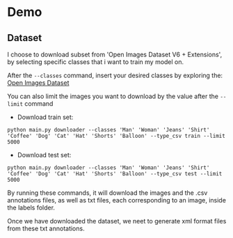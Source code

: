 # Demo

## Dataset

I choose to download subset from 'Open Images Dataset V6 + Extensions', by selecting specific classes that i want to train my model on.

After the ```--classes``` command, insert your desired classes by exploring the: [Open Images Dataset](https://storage.googleapis.com/openimages/web/index.html)

You can also limit the images you want to download by the value after the ```--limit``` command

* Download train set:
```
python main.py downloader --classes 'Man' 'Woman' 'Jeans' 'Shirt' 'Coffee' 'Dog' 'Cat' 'Hat' 'Shorts' 'Balloon' --type_csv train --limit 5000
```

* Download test set:
```
python main.py downloader --classes 'Man' 'Woman' 'Jeans' 'Shirt' 'Coffee' 'Dog' 'Cat' 'Hat' 'Shorts' 'Balloon' --type_csv test --limit 5000
```
By running these commands, it will download the images and the .csv annotations files, as well as txt files, each corresponding to an image, inside the labels folder. 

Once we have downloaded the dataset, we neet to generate xml format files from these txt annotations.
